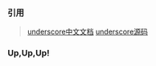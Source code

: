 ### 引用
> [underscore中文文档](http://www.css88.com/doc/underscore/)
> [underscore源码](http://underscorejs.org/docs/underscore.html)

### Up,Up,Up!